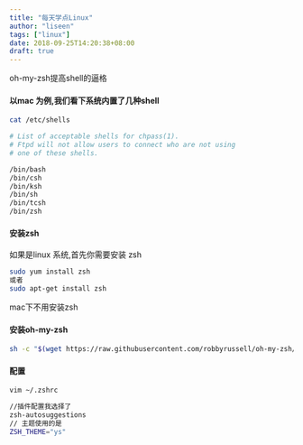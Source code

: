 ```yaml
---
title: "每天学点Linux"
author: "liseen"
tags: ["linux"]
date: 2018-09-25T14:20:38+08:00
draft: true
---
```


oh-my-zsh提高shell的逼格

<!--more-->

#### 以mac 为例,我们看下系统内置了几种shell

```bash
cat /etc/shells

# List of acceptable shells for chpass(1).
# Ftpd will not allow users to connect who are not using
# one of these shells.

/bin/bash
/bin/csh
/bin/ksh
/bin/sh
/bin/tcsh
/bin/zsh

```

#### 安装zsh

如果是linux 系统,首先你需要安装 zsh

```bash
sudo yum install zsh
或者
sudo apt-get install zsh
```

mac下不用安装zsh


#### 安装oh-my-zsh

```bash
sh -c "$(wget https://raw.githubusercontent.com/robbyrussell/oh-my-zsh/master/tools/install.sh -O -)"
```

#### 配置

```bash
vim ~/.zshrc

//插件配置我选择了
zsh-autosuggestions
// 主题使用的是
ZSH_THEME="ys"

```


